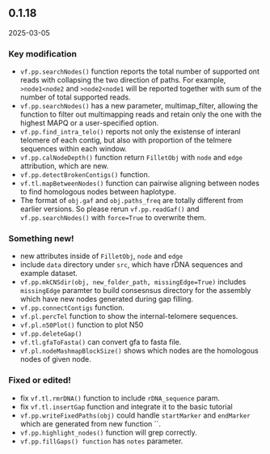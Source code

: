 ## 0.1.18
2025-03-05

### Key modification
* `vf.pp.searchNodes()` function reports the total number of supported ont reads with collapsing the two direction of paths. For example, `>node1<node2` and `>node2<node1` will be reported together with sum of the number of total supported reads. 
* `vf.pp.searchNodes()` has a new parameter, multimap_filter, allowing the function to filter out multimapping reads and retain only the one with the highest MAPQ or a user-specified option.
* `vf.pp.find_intra_telo()` reports not only the existense of interanl telomere of each contig, but also with proportion of the telmere sequences within each window.
* `vf.pp.calNodeDepth()` function return `FilletObj` with `node` and `edge` attribution, which are new.
* `vf.pp.detectBrokenContigs()` function.
* `vf.tl.mapBetweenNodes()` function can pairwise aligning between nodes to find homologous nodes between haplotype.
* The format of `obj.gaf` and `obj.paths_freq` are totally different from earlier versions. So please rerun `vf.pp.readGaf()` and `vf.pp.searchNodes()` with `force=True` to overwrite them. 
  

### Something new!
* new attributes inside of `FilletObj`, `node` and `edge`
* include `data` directory under `src`, which have rDNA sequences and example dataset. 
* `vf.pp.mkCNSdir(obj, new_folder_path, missingEdge=True)` includes `missingEdge` paramter to build consesnsus directory for the assembly which have new nodes generated during gap filling. 
* `vf.pp.connectContigs` function.
* `vf.pl.percTel` function to show the internal-telomere sequences.
* `vf.pl.n50Plot()` function to plot N50
* `vf.pp.deleteGap()`
* `vf.tl.gfaToFasta()` can convert gfa to fasta file.
* `vf.pl.nodeMashmapBlockSize()` shows which nodes are the homologous nodes of given node. 


### Fixed or edited!
* fix `vf.tl.rmrDNA()` function to include `rDNA_sequence` param.
* fix `vf.tl.insertGap` function and integrate it to the basic tutorial
* `vf.pp.writeFixedPaths(obj)` could handle `startMarker` and `endMarker` which are generated from new function ``.
* `vf.pp.highlight_nodes()` function will grep correctly.
* `vf.pp.fillGaps() function` has `notes` parameter.